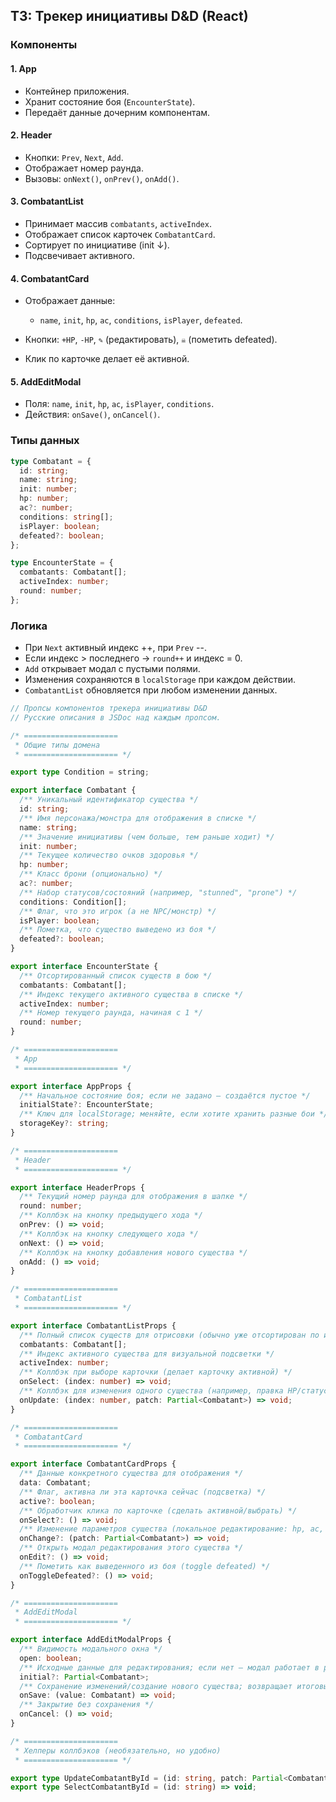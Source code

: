 ## ТЗ: Трекер инициативы D&D (React)

### Компоненты

#### 1. **App**

- Контейнер приложения.
- Хранит состояние боя (`EncounterState`).
- Передаёт данные дочерним компонентам.

#### 2. **Header**

- Кнопки: `Prev`, `Next`, `Add`.
- Отображает номер раунда.
- Вызовы: `onNext()`, `onPrev()`, `onAdd()`.

#### 3. **CombatantList**

- Принимает массив `combatants`, `activeIndex`.
- Отображает список карточек `CombatantCard`.
- Сортирует по инициативе (init ↓).
- Подсвечивает активного.

#### 4. **CombatantCard**

- Отображает данные:
  - `name`, `init`, `hp`, `ac`, `conditions`, `isPlayer`, `defeated`.

- Кнопки: `+HP`, `-HP`, `✎` (редактировать), `☠️` (пометить defeated).
- Клик по карточке делает её активной.

#### 5. **AddEditModal**

- Поля: `name`, `init`, `hp`, `ac`, `isPlayer`, `conditions`.
- Действия: `onSave()`, `onCancel()`.

### Типы данных

```ts
type Combatant = {
  id: string;
  name: string;
  init: number;
  hp: number;
  ac?: number;
  conditions: string[];
  isPlayer: boolean;
  defeated?: boolean;
};

type EncounterState = {
  combatants: Combatant[];
  activeIndex: number;
  round: number;
};
```

### Логика

- При `Next` активный индекс ++, при `Prev` --.
- Если индекс > последнего → `round++` и индекс = 0.
- `Add` открывает модал с пустыми полями.
- Изменения сохраняются в `localStorage` при каждом действии.
- `CombatantList` обновляется при любом изменении данных.

```ts
// Пропсы компонентов трекера инициативы D&D
// Русские описания в JSDoc над каждым пропсом.

/* =====================
 * Общие типы домена
 * ===================== */

export type Condition = string;

export interface Combatant {
  /** Уникальный идентификатор существа */
  id: string;
  /** Имя персонажа/монстра для отображения в списке */
  name: string;
  /** Значение инициативы (чем больше, тем раньше ходит) */
  init: number;
  /** Текущее количество очков здоровья */
  hp: number;
  /** Класс брони (опционально) */
  ac?: number;
  /** Набор статусов/состояний (например, "stunned", "prone") */
  conditions: Condition[];
  /** Флаг, что это игрок (а не NPC/монстр) */
  isPlayer: boolean;
  /** Пометка, что существо выведено из боя */
  defeated?: boolean;
}

export interface EncounterState {
  /** Отсортированный список существ в бою */
  combatants: Combatant[];
  /** Индекс текущего активного существа в списке */
  activeIndex: number;
  /** Номер текущего раунда, начиная с 1 */
  round: number;
}

/* =====================
 * App
 * ===================== */

export interface AppProps {
  /** Начальное состояние боя; если не задано — создаётся пустое */
  initialState?: EncounterState;
  /** Ключ для localStorage; меняйте, если хотите хранить разные бои */
  storageKey?: string;
}

/* =====================
 * Header
 * ===================== */

export interface HeaderProps {
  /** Текущий номер раунда для отображения в шапке */
  round: number;
  /** Коллбэк на кнопку предыдущего хода */
  onPrev: () => void;
  /** Коллбэк на кнопку следующего хода */
  onNext: () => void;
  /** Коллбэк на кнопку добавления нового существа */
  onAdd: () => void;
}

/* =====================
 * CombatantList
 * ===================== */

export interface CombatantListProps {
  /** Полный список существ для отрисовки (обычно уже отсортирован по инициативе) */
  combatants: Combatant[];
  /** Индекс активного существа для визуальной подсветки */
  activeIndex: number;
  /** Коллбэк при выборе карточки (делает карточку активной) */
  onSelect: (index: number) => void;
  /** Коллбэк для изменения одного существа (например, правка HP/статусов) */
  onUpdate: (index: number, patch: Partial<Combatant>) => void;
}

/* =====================
 * CombatantCard
 * ===================== */

export interface CombatantCardProps {
  /** Данные конкретного существа для отображения */
  data: Combatant;
  /** Флаг, активна ли эта карточка сейчас (подсветка) */
  active?: boolean;
  /** Обработчик клика по карточке (сделать активной/выбрать) */
  onSelect?: () => void;
  /** Изменение параметров существа (локальное редактирование: hp, ac, conditions) */
  onChange?: (patch: Partial<Combatant>) => void;
  /** Открыть модал редактирования этого существа */
  onEdit?: () => void;
  /** Пометить как выведенного из боя (toggle defeated) */
  onToggleDefeated?: () => void;
}

/* =====================
 * AddEditModal
 * ===================== */

export interface AddEditModalProps {
  /** Видимость модального окна */
  open: boolean;
  /** Исходные данные для редактирования; если нет — модал работает в режиме добавления */
  initial?: Partial<Combatant>;
  /** Сохранение изменений/создание нового существа; возвращает итоговый объект */
  onSave: (value: Combatant) => void;
  /** Закрытие без сохранения */
  onCancel: () => void;
}

/* =====================
 * Хелперы коллбэков (необязательно, но удобно)
 * ===================== */

export type UpdateCombatantById = (id: string, patch: Partial<Combatant>) => void;
export type SelectCombatantById = (id: string) => void;
```
